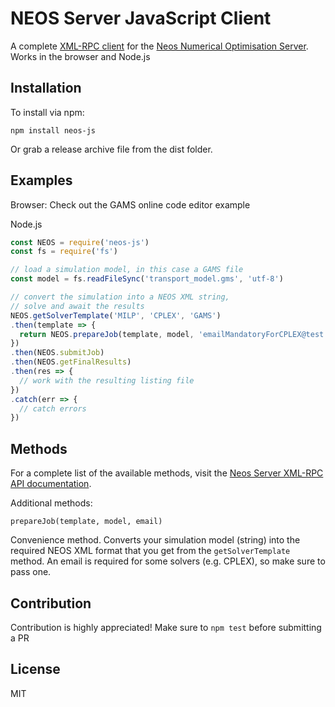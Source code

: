 # NEOS Server JavaScript Client

A complete [XML-RPC client](https://neos-server.org/neos/xml-rpc.html) for the [Neos Numerical Optimisation Server](https://neos-server.org/neos/). Works in the browser and Node.js

## Installation
To install via npm:
```
npm install neos-js
```

Or grab a release archive file from the dist folder.

## Examples
Browser:
Check out the GAMS online code editor example

Node.js
```js
const NEOS = require('neos-js')
const fs = require('fs')

// load a simulation model, in this case a GAMS file
const model = fs.readFileSync('transport_model.gms', 'utf-8')

// convert the simulation into a NEOS XML string,
// solve and await the results
NEOS.getSolverTemplate('MILP', 'CPLEX', 'GAMS')
.then(template => {
  return NEOS.prepareJob(template, model, 'emailMandatoryForCPLEX@test.com')
})
.then(NEOS.submitJob)
.then(NEOS.getFinalResults)
.then(res => {
  // work with the resulting listing file
})
.catch(err => {
  // catch errors
})
```
## Methods
For a complete list of the available methods, visit the [Neos Server XML-RPC API documentation](https://neos-server.org/neos/xml-rpc.html).

Additional methods:
```
prepareJob(template, model, email)
```  
Convenience method. Converts your simulation model (string) into the required NEOS XML format that you get from the `getSolverTemplate` method. An email is required for some solvers (e.g. CPLEX), so make sure to pass one.

## Contribution

Contribution is highly appreciated! Make sure to ```npm test``` before submitting a PR

## License
MIT
